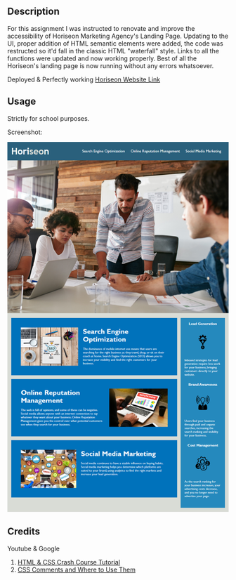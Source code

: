 ## Description
For this assignment I was instructed to renovate and improve the accessibility of Horiseon Marketing Agency's Landing Page. Updating to the UI, proper addition of HTML semantic elements were added, the code was restructed so it'd fall in the classic HTML "waterfall" style. Links to all the functions were updated and now working properly. Best of all the Horiseon's landing page is now running without any errors whatsoever.

Deployed & Perfectly working [Horiseon Website Link](https://miguelmulet.github.io/horiseon-refactor/)

## Usage
Strictly for school purposes.

Screenshot:

![Horiseon website](./assets/images/horiseon-website.png)

## Credits
Youtube & Google
1) [HTML & CSS Crash Course Tutorial](https://www.youtube.com/watch?v=kGW8Al_cga4)
2) [CSS Comments and Where to Use Them](https://www.youtube.com/watch?v=qfpo_XsM0hM)
